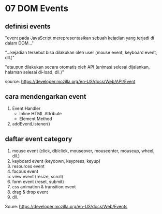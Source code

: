 # 07 DOM Events

## definisi events

"event pada JavaScript merepresentasikan sebuah kejadian yang terjadi di dalam DOM..."

"...kejadian tersebut bisa dilakukan oleh user (mouse event, keyboard event, dll.)"

"ataupun dilakukan secara otomatis oleh API (animasi selesai dijalankan, halaman selesai di-load, dll.)"

source: https://developer.mozilla.org/en-US/docs/Web/API/Event

## cara mendengarkan event

1. Event Handler
   - Inline HTML Attribute
   - Element Method
2. addEventListener()

## daftar event category

1. mouse event (click, dblclick, mouseover, mouseenter, mouseup, wheel, dll.)
2. keyboard event (keydown, keypress, keyup)
3. resources event
4. focous event
5. view event (resize, scroll)
6. form event (reset, submit)
7. css animation & transition event
8. drag & drop event
9. dll.

Soure: https://developer.mozilla.org/en-US/docs/Web/Events


